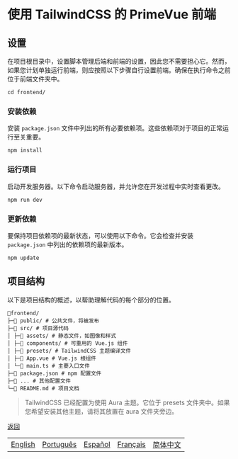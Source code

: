 # 使用 TailwindCSS 的 PrimeVue 前端

## 设置

在项目根目录中，设置脚本管理后端和前端的设置，因此您不需要担心它。然而，如果您计划单独运行前端，则应按照以下步骤自行设置前端。确保在执行命令之前位于前端文件夹中。

```shell
cd frontend/
```

### 安装依赖

安装 `package.json` 文件中列出的所有必要依赖项。这些依赖项对于项目的正常运行至关重要。

```shell
npm install
```

### 运行项目

启动开发服务器。以下命令启动服务器，并允许您在开发过程中实时查看更改。

```shell
npm run dev
```

### 更新依赖

要保持项目依赖项的最新状态，可以使用以下命令。它会检查并安装 `package.json` 中列出的依赖项的最新版本。

```shell
npm update
```

## 项目结构

以下是项目结构的概述，以帮助理解代码的每个部分的位置。

```text
📁frontend/
├─📁 public/ # 公共文件，将被发布
├─📁 src/ # 项目源代码
│ ├─📁 assets/ # 静态文件，如图像和样式
│ ├─📁 components/ # 可重用的 Vue.js 组件
│ ├─📁 presets/ # TailwindCSS 主题编译文件
│ ├─📄 App.vue # Vue.js 根组件
│ └─📄 main.ts # 主要入口文件
├─📄 package.json # npm 配置文件
├─📄 ... # 其他配置文件
└─📄 README.md # 项目文档
```

> TailwindCSS 已经配置为使用 Aura 主题。它位于 presets 文件夹中。如果您希望安装其他主题，请将其放置在 aura 文件夹旁边。

[返回](../README.zh.md)

|  |  |  |  |  |
|-----:|-----:|-----:|-----:|-----:|
| [English](README.en.md) |  [Português](README.pt.md) | [Español](README.es.md) | [Français](README.fr.md) | [简体中文](README.zh.md) |
